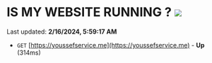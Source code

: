 # IS MY WEBSITE RUNNING ? [![](https://img.shields.io/static/v1?label=Sponsor&message=%E2%9D%A4&logo=GitHub&color=%23fe8e86)](https://github.com/sponsors/<username>)

Last updated: **2/16/2024, 5:59:17 AM**

- `GET` [https://youssefservice.me](https://youssefservice.me) - **Up** (314ms)
